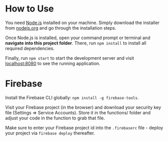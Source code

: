 # How to Use
You need [Node.js](https://nodejs.org) installed on your machine. Simply download the installer from [nodejs.org](https://nodejs.org) and go through the installation steps.

Once Node.js is installed, open your command prompt or terminal and **navigate into this project folder**. There, run `npm install` to install all required dependencies.

Finally, run `npm start` to start the development server and visit [localhost:8080](http://localhost:8080) to see the running application.

# Firebase
Install the Firebase CLI globally: `npm install -g firebase-tools`.

Visit your Firebase project (in the browser) and download your security key file (Settings => Service Accounts). Store it in the functions/ folder and adjust your code in the function to grab that file.

Make sure to enter your Firebase project id into the `.firebaserc` file - deploy your project via `firebase deploy` thereafter.
